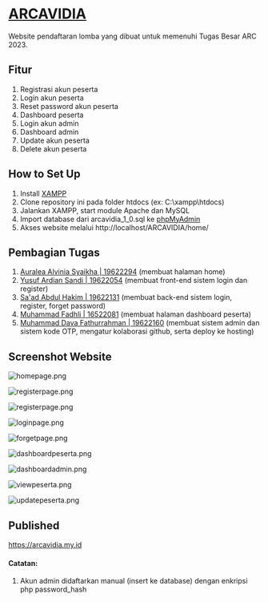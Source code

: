 # [ARCAVIDIA](arcavidia.my.id)
Website pendaftaran lomba yang dibuat untuk memenuhi Tugas Besar ARC 2023.

## Fitur
1. Registrasi akun peserta
2. Login akun peserta
3. Reset password akun peserta
4. Dashboard peserta
5. Login akun admin
6. Dashboard admin
7. Update akun peserta
8. Delete akun peserta

## How to Set Up
1. Install [XAMPP](https://www.apachefriends.org/download.html)
2. Clone repository ini pada folder htdocs (ex: C:\xampp\htdocs)
3. Jalankan XAMPP, start module Apache dan MySQL
2. Import database dari arcavidia_1_0.sql ke [phpMyAdmin](localhost/phpmyadmin)
3. Akses website melalui http://localhost/ARCAVIDIA/home/

## Pembagian Tugas
1. [Auralea Alvinia Syaikha | 19622294](https://github.com/auraleaas) (membuat halaman home)
2. [Yusuf Ardian Sandi | 19622054](https://github.com/Yusufarsan) (membuat front-end sistem login dan register)
3. [Sa'ad Abdul Hakim | 19622131](https://github.com/saadabha) (membuat back-end sistem login, register, forget password)
4. [Muhammad Fadhli | 16522081](https://github.com/Shadepar) (membuat halaman dashboard peserta)
5. [Muhammad Dava Fathurrahman | 19622160](https://github.com/mdavaf17) (membuat sistem admin dan sistem kode OTP, mengatur kolaborasi github, serta deploy ke hosting)

## Screenshot Website

![homepage.png](https://i.ibb.co/WkxGQVQ/image.png)

![registerpage.png](https://i.ibb.co/SKVYt8p/image.png)

![registerpage.png](https://i.ibb.co/k9XFGSD/image.png)

![loginpage.png](https://i.ibb.co/hK0YzJ6/image.png)

![forgetpage.png](https://i.ibb.co/MhKjkxr/image.png)

![dashboardpeserta.png](https://i.ibb.co/6gs3b4R/image.png)

![dashboardadmin.png](https://i.ibb.co/yRWZMzy/image.png)

![viewpeserta.png](https://i.ibb.co/XxzbxTd/image.png)

![updatepeserta.png](https://i.ibb.co/hLv5yYv/image.png)

## Published
https://arcavidia.my.id

#### Catatan:
1. Akun admin didaftarkan manual (insert ke database) dengan enkripsi php password_hash

